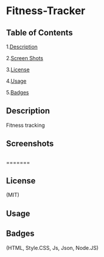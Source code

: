 # Fitness-Tracker

## Table of Contents

1.[Description](#Description)

2.[Screen Shots](#Screenshots)

3.[License](#License)

4.[Usage](#Usage)

5.[Badges](#Badges)

## Description
Fitness tracking
## Screenshots


## 

=======

## License
(MIT)

## Usage

## Badges
(HTML, Style.CSS, Js, Json, Node.JS)